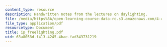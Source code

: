 ```yaml
---
content_type: resource
description: Handwritten notes from the lectures on daylighting.
file: /media/https%3A/open-learning-course-data-rc.s3.amazonaws.com/4-411-building-technology-laboratory-spring-2004/63a8058df41342454baefad343731219_ip_freelighting.pdf
file_type: application/pdf
resourcetype: Document
title: ip_freelighting.pdf
uid: 63a8058d-f413-4245-4bae-fad343731219
---
```

